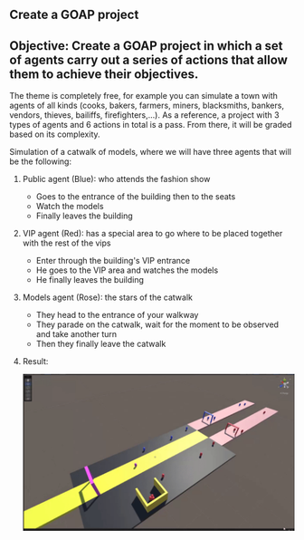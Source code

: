 ## Create a GOAP project
## Objective: Create a GOAP project in which a set of agents carry out a series of actions that allow them to achieve their objectives.

The theme is completely free, for example you can simulate a town with agents of all kinds (cooks, bakers, farmers, miners, blacksmiths, bankers, vendors, thieves, bailiffs, firefighters,...). As a reference, a project with 3 types of agents and 6 actions in total is a pass. From there, it will be graded based on its complexity.

Simulation of a catwalk of models, where we will have three agents that will be the following:
     
1. Public agent (Blue): who attends the fashion show

      - Goes to the entrance of the building then to the seats
      - Watch the models
      - Finally leaves the building   
      
2. VIP agent (Red): has a special area to go where to be placed together with the rest of the vips

      - Enter through the building's VIP entrance
      - He goes to the VIP area and watches the models
      - He finally leaves the building
   
3. Models agent (Rose): the stars of the catwalk
       
      - They head to the entrance of your walkway
      - They parade on the catwalk, wait for the moment to be observed and take another turn
      - Then they finally leave the catwalk
       
4. Result:

      ![gif ejercicio 4](gif.gif)
  
